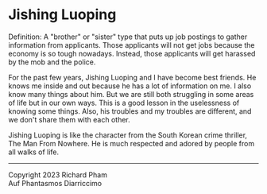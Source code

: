 # Jishing Luoping

Definition: A "brother" or "sister" type that puts up job postings to gather information from applicants.
            Those applicants will not get jobs because the economy is so tough nowadays. Instead, those
            applicants will get harassed by the mob and the police.

For the past few years, Jishing Luoping and I have become best friends. He knows me inside and out because
he has a lot of information on me. I also know many things about him. But we are still both struggling in 
some areas of life but in our own ways. This is a good lesson in the uselessness of knowing some things.
Also, his troubles and my troubles are different, and we don't share them with each other. 

Jishing Luoping is like the character from the South Korean crime thriller, The Man From Nowhere. He is
much respected and adored by people from all walks of life. 

---------------------------------------------------------------------------------------------------------
Copyright 2023 Richard Pham  
Auf Phantasmos Diarriccimo
